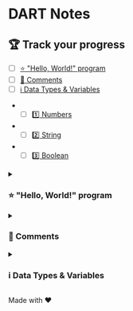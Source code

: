 # DART Notes

## 🏆 Track your progress
- [ ] [⭐ "Hello, World!" program](#introduction)
- [ ] [💬 Comments](https://github.com/M0xYasser/DART-Notes#-comments)
- [ ] [ℹ️ Data Types & Variables](https://github.com/M0xYasser/DART-Notes#ℹ%EF%B8%8F-data-types--variables)
- - [ ] [1️⃣ Numbers](#Numbers)
- - [ ] [2️⃣ String](#string)
- - [ ] [3️⃣ Boolean](#Boolean)

<details>
<summary>

### ⭐ "Hello, World!" program <a name="introduction"></a>

</summary>

Let's start with the first program which is **Hello, World!** program.
```dart
void main() {
  print("Hello, World!");
}
```

</details>
<details>
<summary>

### 💬 Comments

</summary>

**Comments** are very important and are a guide to the code for you and other developers to understand the code.
```dart
void main() {
  // This is the example of single-line comment
  
  /* This is the example of
     multi-line comment */   
}
```

</details>
</details>
<details>
<summary>

### ℹ️ Data Types & Variables

</summary>

The way to initialize variables is :
```
Data_Types Variable_Name = Value ;
```
The way to declare variables is :
```
Data_Types Variable_Name ;
```
> Notes : All data types in dart have the initial value by default `null`
#### 1️⃣ Numbers <a name="Numbers"></a>
The first type is Numbers, and is used to store numeric values.
It is classified into two main types `int` and `double`.
```dart
void main() {
  // `int` that represents a valid number.
  int age = 22;
  // `double` that represents a decimal number.
  double height = 185.5;
}
```
And you can also replace them with `var`.
 
`var` can be initialized as any type.
> Notes : `var` can't change **Type of the variable**, but can change **Value of the variable** later in code.
```dart
void main() {
  var age = 22;
  var height = 185.5;
}
```
#### 2️⃣ String <a name="string"></a>
A string is the sequence of the character, and is used to store the data like **name, address, special character, etc**.
```dart
void main() {
  String name_1 = "M0xYasser" ;
  // OR can use var
  var name_2 = "M0xYasser" ;
}
```
> Notes : The letter **S** in the word `String` is a **Capital letter**.
#### 3️⃣ Boolean <a name="Boolean"></a>
The Boolean type represents the two values **true and false**. 
```dart
void main() {
  bool flag_1 = true ;
  var flag_2 = false ;
}
```

</details>

Made with ❤

